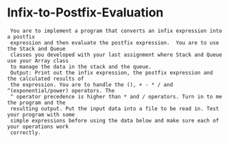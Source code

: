 # Infix-to-Postfix-Evaluation
     You are to implement a program that converts an infix expression into a postfix
     expression and then evaluate the postfix expression.  You are to use the Stack and Queue
     classes you developed with your last assignment where Stack and Queue use your Array class
     to manage the data in the stack and the queue.
     Output: Print out the infix expression, the postfix expression and the calculated results of
     the expression. You are to handle the (), + - * / and  ^(exponential/power) operators. The
     ^ operator precedence is higher than * and / operators. Turn in to me the program and the
     resulting output. Put the input data into a file to be read in. Test your program with some
     simple expressions before using the data below and make sure each of your operations work
     correctly.
